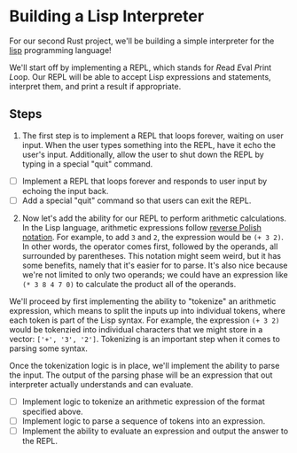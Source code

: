 # Building a Lisp Interpreter

For our second Rust project, we'll be building a simple interpreter for the [lisp](https://en.wikipedia.org/wiki/Lisp) programming language!

We'll start off by implementing a REPL, which stands for *R*ead *E*val *P*rint *L*oop. Our REPL will be able to accept Lisp
expressions and statements, interpret them, and print a result if appropriate. 

## Steps

1. The first step is to implement a REPL that loops forever, waiting on user input. When the user types something into the REPL,
have it echo the user's input. Additionally, allow the user to shut down the REPL by typing in a special "quit" command.

- [ ] Implement a REPL that loops forever and responds to user input by echoing the input back.
- [ ] Add a special "quit" command so that users can exit the REPL.

2. Now let's add the ability for our REPL to perform arithmetic calculations. In the Lisp language, arithmetic expressions 
follow [reverse Polish notation](https://en.wikipedia.org/wiki/Polish_notation). For example, to add `3` and `2`, the expression
would be `(+ 3 2)`. In other words, the operator comes first, followed by the operands, all surrounded by parentheses. This notation
might seem weird, but it has some benefits, namely that it's easier for to parse. It's also nice because we're not limited to
only two operands; we could have an expression like `(* 3 8 4 7 0)` to calculate the product all of the operands. 

We'll proceed by first implementing the ability to "tokenize" an arithmetic expression, which means to split the inputs up into
individual tokens, where each token is part of the Lisp syntax. For example, the expression `(+ 3 2)` would be tokenzied into 
individual characters that we might store in a vector: `['+', '3', '2']`. Tokenizing is an important step when it comes to 
parsing some syntax. 

Once the tokenization logic is in place, we'll implement the ability to parse the input. The output of the parsing phase will
be an expression that out interpreter actually understands and can evaluate. 

- [ ] Implement logic to tokenize an arithmetic expression of the format specified above. 
- [ ] Implement logic to parse a sequence of tokens into an expression.
- [ ] Implement the ability to evaluate an expression and output the answer to the REPL.